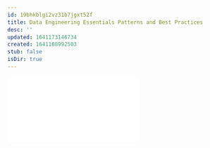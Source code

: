 ```yaml
---
id: 19bhkblgi2vz31b7jgxt52f
title: Data Engineering Essentials Patterns and Best Practices
desc: ''
updated: 1641173146734
created: 1641168992503
stub: false
isDir: true
---
```



![data-engineering-essentials,-patterns-and-best-practices.pdf](/assets/pdfs/data-engineering-essentials,-patterns-and-best-practices-CHrpjIk5jMad.pdf)
